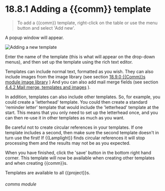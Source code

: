 # 18.8.1    Adding a {{comm}} template

> To add a {{comm}} template, right-click on the table or use the menu button and select 'Add new'. 

A popup window will appear.

![Adding a new template]({{imgpath}}154a.png)

Enter the name of the template (this is what will appear on the drop-down menus), and then set up the template using the rich text editor.

Templates can include normal text, formatted as you wish. They can also include images from the image library (see section [18.9.0  {{Comm}}s module image library](/help/index/v/{{version}}/p/18.9.0) ) And you can also add mail merge fields (see section [4.4.2  Mail merge, templates and images](/help/index/v/{{version}}/p/4.4.2) ).

In addition, templates can also include other templates. So, for example, you could create a 'letterhead' template. You could then create a standard 'reminder letter' template that would include the 'letterhead' template at the start. This means that you only need to set up the letterhead once, and you can then re-use it in other templates as much as you want.

Be careful not to create circular references in your templates. If one template includes a second, then make sure the second template doesn't in turn use the first! If {{Lamplight}} finds circular references it will stop processing them and the results may not be as you expected.

When you have finished, click the 'save' button in the bottom right hand corner. This template will now be available when creating other templates and when creating {{comm}}s.

Templates are available to all {{project}}s. 

###### comms module

